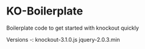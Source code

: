 KO-Boilerplate
==============

Boilerplate code to get started with knockout quickly

Versions -:
knockout-3.1.0.js
jquery-2.0.3.min
